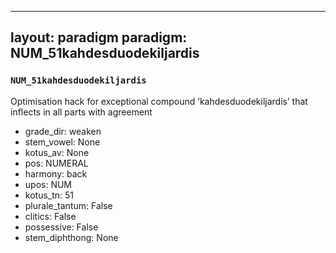 
---
layout: paradigm
paradigm: NUM_51kahdesduodekiljardis
---
### ` NUM_51kahdesduodekiljardis `

Optimisation hack for exceptional compound ’kahdesduodekiljardis’ that inflects in all parts with agreement
* grade_dir: weaken
* stem_vowel: None
* kotus_av: None
* pos: NUMERAL
* harmony: back
* upos: NUM
* kotus_tn: 51
* plurale_tantum: False
* clitics: False
* possessive: False
* stem_diphthong: None
